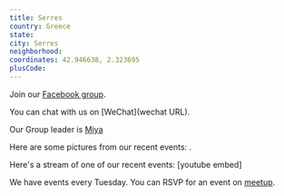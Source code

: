 ```yaml
---
title: Serres
country: Greece
state: 
city: Serres
neighborhood: 
coordinates: 42.946638, 2.323695
plusCode:
---
```

Join our [Facebook group](https://www.facebook.com/groups/free.code.camp.serres).

You can chat with us on [WeChat](wechat URL).

Our Group leader is [Miya](freecodecamp.org/miya)

Here are some pictures from our recent events:
![]().

Here's a stream of one of our recent events:
[youtube embed]

We have events every Tuesday. You can RSVP for an event on [meetup](meetupurl).

